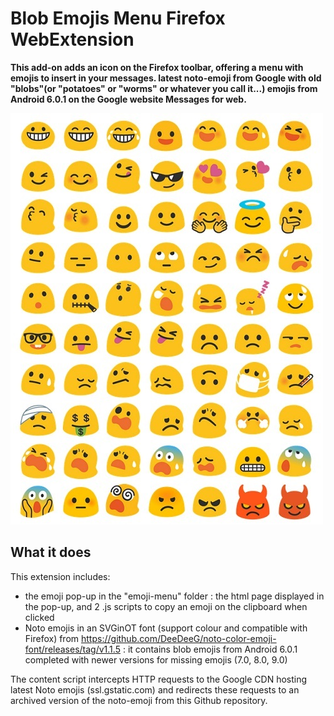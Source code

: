 # Blob Emojis Menu Firefox WebExtension

**This add-on adds an icon on the Firefox toolbar, offering a menu with emojis to insert in your messages. latest noto-emoji from Google with old "blobs"(or "potatoes" or "worms" or whatever you call it...) emojis from Android 6.0.1 on the Google website Messages for web.**

![Display good ol' blobs !](resources/images/blob.jpg "Display good ol' blobs !")

## What it does

This extension includes:

* the emoji pop-up in the "emoji-menu" folder : the html page displayed in the pop-up, and 2 .js scripts to copy an emoji on the clipboard when clicked
* Noto emojis in an SVGinOT font (support colour and compatible with Firefox) from https://github.com/DeeDeeG/noto-color-emoji-font/releases/tag/v1.1.5 : it contains blob emojis from Android 6.0.1 completed with newer versions for missing emojis (7.0, 8.0, 9.0) 

The content script intercepts HTTP requests to the Google CDN hosting latest Noto emojis (ssl.gstatic.com) and redirects these requests to an archived version of the noto-emoji from this Github repository.

